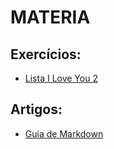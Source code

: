 # MATERIA

## Exercícios:

 - [Lista I Love You 2](https://github.com/3rdglaz/0025/blob/main/MATERIA/LISTA%20I%20LOVE%20YOU.md)

## Artigos:

- [Guia de Markdown](https://docs.pipz.com/central-de-ajuda/learning-center/guia-basico-de-markdown/#open)
